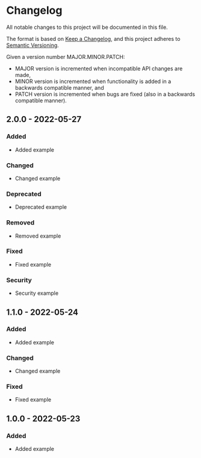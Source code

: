 # Changelog
All notable changes to this project will be documented in this file.

The format is based on [Keep a Changelog](https://keepachangelog.com/en/1.0.0/),
and this project adheres to [Semantic Versioning](https://semver.org/spec/v2.0.0.html).

Given a version number MAJOR.MINOR.PATCH:

- MAJOR version is incremented when incompatible API changes are made,
- MINOR version is incremented when functionality is added in a backwards compatible manner, and
- PATCH version is incremented when bugs are fixed (also in a backwards compatible manner).



## 2.0.0 - 2022-05-27
### Added
- Added example

### Changed
- Changed example

### Deprecated
- Deprecated example

### Removed
- Removed example

### Fixed
- Fixed example

### Security
- Security example



## 1.1.0 - 2022-05-24
### Added
- Added example

### Changed
- Changed example

### Fixed
- Fixed example



## 1.0.0 - 2022-05-23
### Added
- Added example
